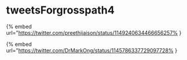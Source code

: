 # tweetsForgrosspath4

{% embed url="https://twitter.com/preethijaison/status/1149240634466656257% }

{% embed url="https://twitter.com/DrMarkOng/status/1145786337729097728% }

